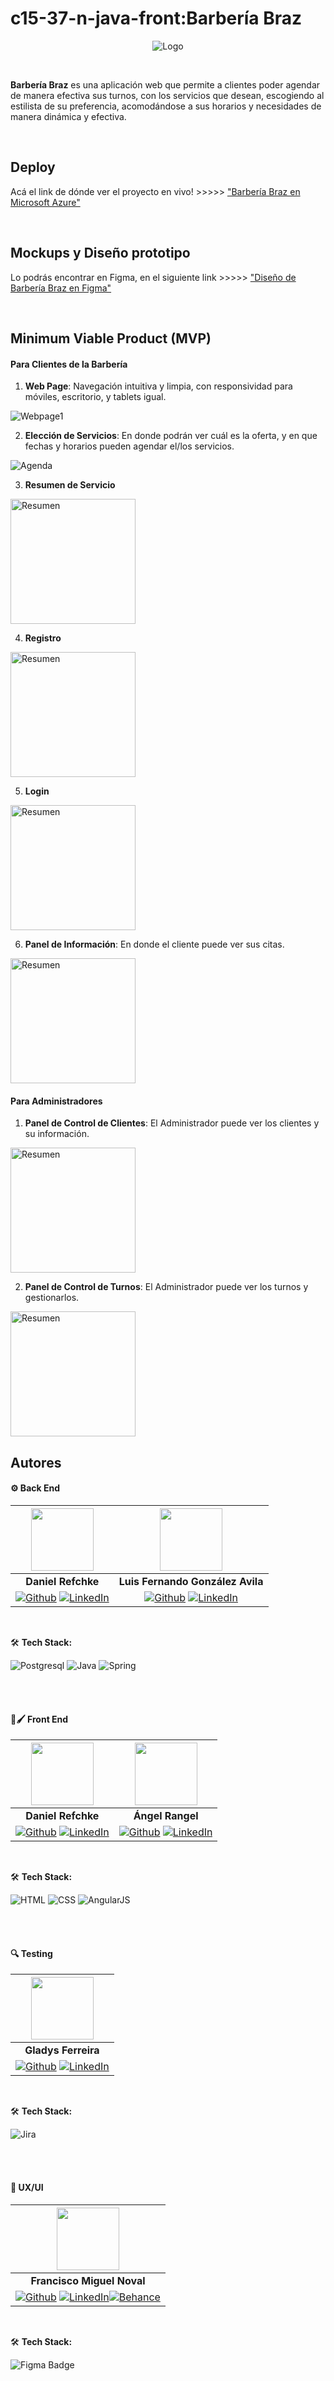 
# c15-37-n-java-front:Barbería Braz
<p align="center">
  <img src="https://res.cloudinary.com/delt28sa5/image/upload/v1703190657/Barber%C3%ADa%20Braz/hmc6vwnjajy3vsspagbi.png" alt="Logo">
</p>

<br>

**Barbería Braz** es una aplicación web que permite a clientes poder agendar de manera efectiva sus turnos, con los servicios que desean, escogiendo al estilista de su preferencia, acomodándose a sus horarios y necesidades de manera dinámica y efectiva.

<br>

## Deploy

Acá el link de dónde ver el proyecto en vivo! >>>>> ["Barbería Braz en Microsoft Azure"](https://barberiabraz.azurewebsites.net/)


<br>

## Mockups y Diseño prototipo

Lo podrás encontrar en Figma, en el siguiente link >>>>> ["Diseño de Barbería Braz en Figma"](https://www.figma.com/file/1oMeZyqUIajPJr79g65VwS/No-Country---Barber%C3%ADa-Braz---Mockups?type=design&node-id=0-1&mode=design&t=SfE0kn48yiDBDhap-0)


<br>


## Minimum Viable Product (MVP)

#### Para Clientes de la Barbería

1. **Web Page**: Navegación intuitiva y limpia, con responsividad para móviles, escritorio, y tablets igual.

![Webpage1](https://res.cloudinary.com/delt28sa5/image/upload/v1703193296/Barber%C3%ADa%20Braz/cgtezmkag7jpimf5jp5o.gif)

2. **Elección de Servicios**: En donde podrán ver cuál es la oferta, y en que fechas y horarios pueden agendar el/los servicios.

![Agenda](https://res.cloudinary.com/delt28sa5/image/upload/v1703193294/Barber%C3%ADa%20Braz/xc1elaloc6dgigixqlti.gif)

3. **Resumen de Servicio**

<img src="https://res.cloudinary.com/delt28sa5/image/upload/v1703192744/Barber%C3%ADa%20Braz/lzd4axsidfx9krsfdke8.png" alt="Resumen" width="200"/>

4. **Registro**

<img src="https://res.cloudinary.com/delt28sa5/image/upload/v1703192740/Barber%C3%ADa%20Braz/lgqfrzjrxyynqysxmeh4.png" alt="Resumen" width="200"/>

5. **Login**

<img src="https://res.cloudinary.com/delt28sa5/image/upload/v1703192739/Barber%C3%ADa%20Braz/nlowvrpksxsrbzjtkfrz.png" alt="Resumen" width="200"/>

6. **Panel de Información**: En donde el cliente puede ver sus citas.

<img src="https://res.cloudinary.com/delt28sa5/image/upload/v1703192740/Barber%C3%ADa%20Braz/ls5bokeegtwauwjufczz.png" alt="Resumen" width="200"/>

<br>

#### Para Administradores

1. **Panel de Control de Clientes**: El Administrador puede ver los clientes y su información.

<img src="https://res.cloudinary.com/delt28sa5/image/upload/v1703192739/Barber%C3%ADa%20Braz/by6ed9jvtojfdhorfi0i.png" alt="Resumen" width="200"/>

2. **Panel de Control de Turnos**: El Administrador puede ver los turnos y gestionarlos.

<img src="https://res.cloudinary.com/delt28sa5/image/upload/v1703192739/Barber%C3%ADa%20Braz/qdkwxmfzvcr3fb3qfkgt.png" alt="Resumen" width="200"/>


## Autores

#### ⚙️ Back End

| <img src="https://res.cloudinary.com/delt28sa5/image/upload/v1703194566/Pics/fj8mtkqfr50gfcn37why.jpg" width="100"> | <img src="https://res.cloudinary.com/delt28sa5/image/upload/v1703194407/Pics/ikmplwhx7zfy5fmf2vs1.jpg" width="100"> |
|:---:|:---:|
| **Daniel Refchke** | **Luis Fernando González Avila** |
| [![Github](https://img.shields.io/badge/GitHub-100000?style=for-the-badge&logo=github&logoColor=white)](https://github.com/danielrefchke) [![LinkedIn](https://img.shields.io/badge/linkedin%20-%230077B5.svg?&style=for-the-badge&logo=linkedin&logoColor=white)](https://www.linkedin.com/in/danielrefchke/) | [![Github](https://img.shields.io/badge/GitHub-100000?style=for-the-badge&logo=github&logoColor=white)](https://github.com/ArchdukeFerd) [![LinkedIn](https://img.shields.io/badge/linkedin%20-%230077B5.svg?&style=for-the-badge&logo=linkedin&logoColor=white)](https://www.linkedin.com/in/luisfernandogonzalezavila/) |

<br>

:hammer_and_wrench:	**Tech Stack:**

![Postgresql](https://img.shields.io/badge/PostgreSQL-316192?style=for-the-badge&amp;logo=postgresql&amp;logoColor=white)
![Java](https://img.shields.io/badge/Java-ED8B00?style=for-the-badge&logo=openjdk&logoColor=white)
![Spring](https://img.shields.io/badge/Spring-6DB33F?style=for-the-badge&logo=spring&logoColor=white)

<br>

<br>

#### 🎨🖌️ Front End

| <img src="https://res.cloudinary.com/delt28sa5/image/upload/v1703194566/Pics/fj8mtkqfr50gfcn37why.jpg" width="100"> | <img src="" width="100"> |
|:---:|:---:|
| **Daniel Refchke** | **Ángel Rangel** |
| [![Github](https://img.shields.io/badge/GitHub-100000?style=for-the-badge&logo=github&logoColor=white)](https://github.com/danielrefchke) [![LinkedIn](https://img.shields.io/badge/linkedin%20-%230077B5.svg?&style=for-the-badge&logo=linkedin&logoColor=white)](https://www.linkedin.com/in/danielrefchke/) | [![Github](https://img.shields.io/badge/GitHub-100000?style=for-the-badge&logo=github&logoColor=white)]() [![LinkedIn](https://img.shields.io/badge/linkedin%20-%230077B5.svg?&style=for-the-badge&logo=linkedin&logoColor=white)]() |


<br>

:hammer_and_wrench:	**Tech Stack:**

![HTML](https://img.shields.io/badge/HTML-239120?style=for-the-badge&logo=html5&logoColor=white)
![CSS](https://img.shields.io/badge/CSS-239120?&style=for-the-badge&logo=css3&logoColor=white)
![AngularJS](https://img.shields.io/badge/AngularJS-E23237?style=for-the-badge&logo=angularjs&logoColor=white)

<br>

<br>

#### 🔍 Testing

| <img src="https://res.cloudinary.com/delt28sa5/image/upload/v1703194866/Pics/riieletlhalfyrrf7sfh.jpg" width="100"> |
|:---:|
| **Gladys Ferreira** |
|[![Github](https://img.shields.io/badge/GitHub-100000?style=for-the-badge&logo=github&logoColor=white)](https://github.com/gladf) [![LinkedIn](https://img.shields.io/badge/linkedin%20-%230077B5.svg?&style=for-the-badge&logo=linkedin&logoColor=white)](https://www.linkedin.com/in/gladys-ferreira-qa/) |

<br>

:hammer_and_wrench:	**Tech Stack:**

![Jira](https://img.shields.io/badge/Jira-0052CC?style=for-the-badge&logo=Jira&logoColor=white)

<br>

<br>

#### 🎨 UX/UI

| <img src="https://res.cloudinary.com/delt28sa5/image/upload/v1703195148/Pics/nkvfrkiehqazt9fzimzv.jpg" width="100"> |
|:---:|
| **Francisco Miguel Noval** |
|[![Github](https://img.shields.io/badge/GitHub-100000?style=for-the-badge&logo=github&logoColor=white)](https://github.com/FranciscoNoval) [![LinkedIn](https://img.shields.io/badge/linkedin%20-%230077B5.svg?&style=for-the-badge&logo=linkedin&logoColor=white)](https://www.linkedin.com/in/francisco-miguel-noval/)[![Behance](https://img.shields.io/badge/-Behance-blue?style=for-the-badge&logo=behance&logoColor=white)](https://www.behance.net/francisconoval) |

<br>

:hammer_and_wrench:	**Tech Stack:**

![Figma Badge](https://img.shields.io/badge/Figma-F24E1E.svg?style=for-the-badge&logo=Figma&logoColor=white)

<br>

<br>